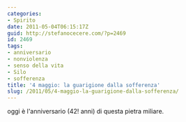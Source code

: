 ```yaml
---
categories:
- Spirito
date: 2011-05-04T06:15:17Z
guid: http://stefanocecere.com/?p=2469
id: 2469
tags:
- anniversario
- nonviolenza
- senso della vita
- Silo
- sofferenza
title: '4 maggio: la guarigione dalla sofferenza'
slug: /2011/05/4-maggio-la-guarigione-dalla-sofferenza/
---
```


oggi è l'anniversario (42! anni) di questa pietra miliare.